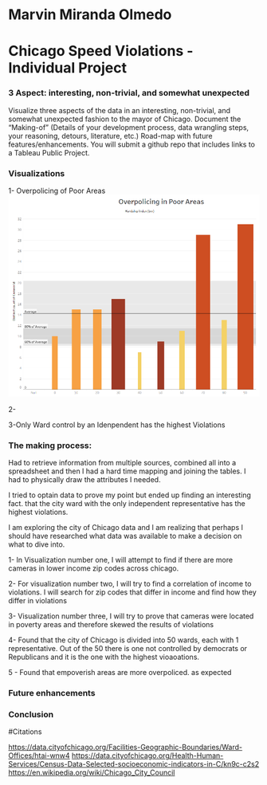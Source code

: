 # Marvin Miranda Olmedo
# Chicago Speed Violations - Individual Project
### 3 Aspect:  interesting, non-trivial, and somewhat unexpected 

Visualize three aspects of the data in an interesting, non-trivial, and somewhat unexpected fashion to the mayor of Chicago.
Document the “Making-of” (Details of your development process, data wrangling steps, your reasoning, detours, literature, etc.)
Road-map with future features/enhancements.
You will submit a github repo that includes links to a Tableau Public Project.

### Visualizations

1- Overpolicing of Poor Areas
![Viz1](https://github.com/Marvin510/ChicagoSpeedViolations/blob/master/Images/Overpolicing.png)

2-


3-Only Ward control by an Idenpendent has the highest Violations


### The making process:
Had to retrieve information from multiple sources, combined all into a spreadsheet and then I had a hard time mapping and joining the tables. I had to physically draw the attributes I needed.

I tried to optain data to prove my point but ended up finding an interesting fact. that the city ward with the only independent representative has the highest violations.

I am exploring the city of Chicago data and I am realizing that perhaps I should have researched what data was available to make a decision on what to dive into.

1- In Visualization number one, I will attempt to find if there are more cameras in lower income zip codes across chicago.

2- For visualization number two, I will try to find a correlation of income to violations. I will search for zip codes that differ in income and find how they differ in violations

3- Visualization number three, I will try to prove that cameras were located in poverty areas and therefore skewed the results of violations

4- Found that the city of Chicago is divided into 50 wards, each with 1 representative. Out of the 50 there is one not controlled by democrats or Republicans and it is the one with the highest vioaoations.

5 - Found that empoverish areas are more overpoliced. as expected

### Future enhancements


### Conclusion



#Citations

https://data.cityofchicago.org/Facilities-Geographic-Boundaries/Ward-Offices/htai-wnw4
https://data.cityofchicago.org/Health-Human-Services/Census-Data-Selected-socioeconomic-indicators-in-C/kn9c-c2s2
https://en.wikipedia.org/wiki/Chicago_City_Council

